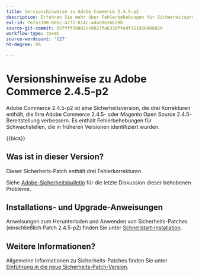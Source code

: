 ```yaml
---
title: Versionshinweise zu Adobe Commerce 2.4.5-p2
description: Erfahren Sie mehr über Fehlerbehebungen für Sicherheitsprobleme in der Adobe Commerce-Version 2.4.5-p2.
exl-id: 7e7a3398-6bbc-4771-814c-adad0616639b
source-git-commit: 95ffff39d82cc9027fa633dffedf15193040802d
workflow-type: tm+mt
source-wordcount: '127'
ht-degree: 0%

---
```


# Versionshinweise zu Adobe Commerce 2.4.5-p2

Adobe Commerce 2.4.5-p2 ist eine Sicherheitsversion, die drei Korrekturen enthält, die Ihre Adobe Commerce 2.4.5- oder Magento Open Source 2.4.5-Bereitstellung verbessern. Es enthält Fehlerbehebungen für Schwachstellen, die in früheren Versionen identifiziert wurden.

{{bics}}

## Was ist in dieser Version?

Dieser Sicherheits-Patch enthält drei Fehlerkorrekturen.

Siehe [Adobe-Sicherheitsbulletin](https://helpx.adobe.com/security/products/magento/apsb23-17.html) für die letzte Diskussion dieser behobenen Probleme.

## Installations- und Upgrade-Anweisungen

Anweisungen zum Herunterladen und Anwenden von Sicherheits-Patches (einschließlich Patch 2.4.5-p2) finden Sie unter [Schnellstart-Installation](../../../installation/composer.md).

## Weitere Informationen?

Allgemeine Informationen zu Sicherheits-Patches finden Sie unter [Einführung in die neue Sicherheits-Patch-Version](https://community.magento.com/t5/Magento-DevBlog/Introducing-the-New-Security-Patch-Release/ba-p/141287).
